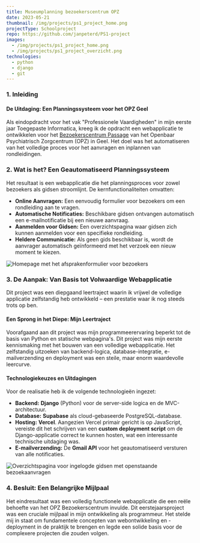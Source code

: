 ```yaml
---
title: Museumplanning bezoekerscentrum OPZ
date: 2023-05-21
thumbnail: /img/projects/ps1_project_home.png
projectType: Schoolproject
repo: https://github.com/janpeterd/PS1-project
images:
  - /img/projects/ps1_project_home.png
  - /img/projects/ps1_project_overzicht.png
technologies:
  - python
  - django
  - git
---
```


### 1. Inleiding

#### De Uitdaging: Een Planningssysteem voor het OPZ Geel

Als eindopdracht voor het vak "Professionele Vaardigheden" in mijn eerste jaar Toegepaste Informatica, kreeg ik de opdracht een webapplicatie te ontwikkelen voor het [Bezoekerscentrum Passage](https://www.opzgeel.be/nl/bezoekerscentrum) van het Openbaar Psychiatrisch Zorgcentrum (OPZ) in Geel. Het doel was het automatiseren van het volledige proces voor het aanvragen en inplannen van rondleidingen.

### 2. Wat is het? Een Geautomatiseerd Planningssysteem

Het resultaat is een webapplicatie die het planningsproces voor zowel bezoekers als gidsen stroomlijnt. De kernfunctionaliteiten omvatten:

- **Online Aanvragen:** Een eenvoudig formulier voor bezoekers om een rondleiding aan te vragen.
- **Automatische Notificaties:** Beschikbare gidsen ontvangen automatisch een e-mailnotificatie bij een nieuwe aanvraag.
- **Aanmelden voor Gidsen:** Een overzichtspagina waar gidsen zich kunnen aanmelden voor een specifieke rondleiding.
- **Heldere Communicatie:** Als geen gids beschikbaar is, wordt de aanvrager automatisch geïnformeerd met het verzoek een nieuw moment te kiezen.

![Homepage met het afsprakenformulier voor bezoekers](/img/projects/ps1_project_home.png)

### 3. De Aanpak: Van Basis tot Volwaardige Webapplicatie

Dit project was een diepgaand leertraject waarin ik vrijwel de volledige applicatie zelfstandig heb ontwikkeld – een prestatie waar ik nog steeds trots op ben.

#### Een Sprong in het Diepe: Mijn Leertraject

Voorafgaand aan dit project was mijn programmeerervaring beperkt tot de basis van Python en statische webpagina's. Dit project was mijn eerste kennismaking met het bouwen van een volledige webapplicatie. Het zelfstandig uitzoeken van backend-logica, database-integratie, e-mailverzending en deployment was een steile, maar enorm waardevolle leercurve.

#### Technologiekeuzes en Uitdagingen

Voor de realisatie heb ik de volgende technologieën ingezet:

- **Backend:** **Django** (Python) voor de server-side logica en de MVC-architectuur.
- **Database:** **Supabase** als cloud-gebaseerde PostgreSQL-database.
- **Hosting:** **Vercel**. Aangezien Vercel primair gericht is op JavaScript, vereiste dit het schrijven van een **custom deployment script** om de Django-applicatie correct te kunnen hosten, wat een interessante technische uitdaging was.
- **E-mailverzending:** De **Gmail API** voor het geautomatiseerd versturen van alle notificaties.

![Overzichtspagina voor ingelogde gidsen met openstaande bezoekaanvragen](/img/projects/ps1_project_overzicht.png)

### 4. Besluit: Een Belangrijke Mijlpaal

Het eindresultaat was een volledig functionele webapplicatie die een reële behoefte van het OPZ Bezoekerscentrum invulde. Dit eerstejaarsproject was een cruciale mijlpaal in mijn ontwikkeling als programmeur. Het stelde mij in staat om fundamentele concepten van webontwikkeling en -deployment in de praktijk te brengen en legde een solide basis voor de complexere projecten die zouden volgen.
